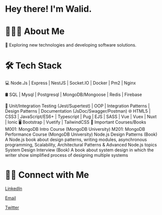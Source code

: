 
# Hey there! I'm Walid.

# 👨🏻‍💻 About Me

🤔   Exploring new technologies and developing software solutions.

# 🛠 Tech Stack

💻   Node.Js | Express | NestJS | Socket.IO | Docker | Pm2 | Nginx 

🛢   SQL | Mysql | Postgresql  | MongoDB/Mongoose | Redis | Firebase

🔧   Unit/Integration Testing (Jest/Supertest) | OOP | Integration Patterns | Design Patterns | Documentation (JsDoc/Swagger/Postman)
🌐   HTML5 | CSS3 | JavaScript/ES6+ | Typescript | Pug | EJS | SASS | Vue | Vuex | Nuxt | Ionic
🖥   Bootstrap | Vuetify | TailwindCSS
📖 Important Courses/Books
M001: MongoDB Intro Course (MongoDB University)
M201: MongoDB Performance Course (MongoDB University)
Node.js Design Patterns (Book)
A Node.js book about design patterns, writing modules, asynchronous programming, Scalability, Architectural Patterns & Advanced Node.js topics
System Design Interview (Book)
A book about system design in which the writer show simplified process of designing multiple systems

# 🤝🏻 Connect with Me

[LinkedIn](https://www.linkedin.com/in/walidsayed9811/)

[Email](walid9811@gmail.com)

[Twitter](https://twitter.com/1811welloo)

